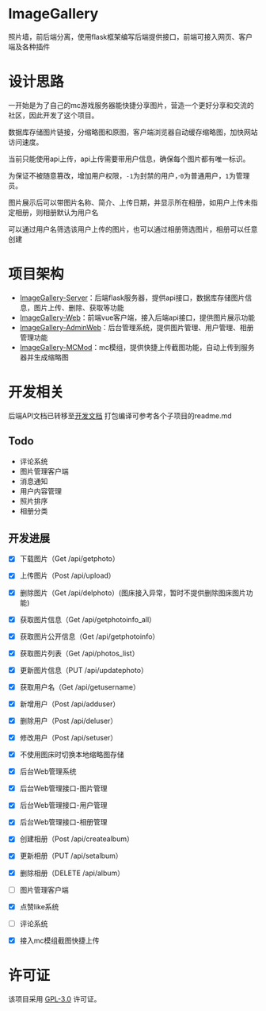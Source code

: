 # ImageGallery
照片墙，前后端分离，使用flask框架编写后端提供接口，前端可接入网页、客户端及各种插件

# 设计思路
一开始是为了自己的mc游戏服务器能快捷分享图片，营造一个更好分享和交流的社区，因此开发了这个项目。

数据库存储图片链接，分缩略图和原图，客户端浏览器自动缓存缩略图，加快网站访问速度。

当前只能使用api上传，api上传需要带用户信息，确保每个图片都有唯一标识。

为保证不被随意篡改，增加用户权限，`-1`为封禁的用户，·`0`为普通用户，`1`为管理员。

图片展示后可以带图片名称、简介、上传日期，并显示所在相册，如用户上传未指定相册，则相册默认为用户名

可以通过用户名筛选该用户上传的图片，也可以通过相册筛选图片，相册可以任意创建

# 项目架构

- [ImageGallery-Server](./ImageGallery_Server/readme.md)：后端flask服务器，提供api接口，数据库存储图片信息，图片上传、删除、获取等功能
- [ImageGallery-Web](./ImageGallery_Web/readme.md)：前端vue客户端，接入后端api接口，提供图片展示功能
- [ImageGallery-AdminWeb](./ImageGallery_AdminWeb/readme.md)：后台管理系统，提供图片管理、用户管理、相册管理功能
- [ImageGallery-MCMod](./ImageGallery_MCMod/readme.md)：mc模组，提供快捷上传截图功能，自动上传到服务器并生成缩略图

# 开发相关

后端API文档已转移至[开发文档](./ImageGallery_Server/docs/development.md)
打包编译可参考各个子项目的readme.md

## **Todo**

* 评论系统
* 图片管理客户端
* 消息通知
* 用户内容管理
* 照片排序
* 相册分类

## 开发进展
- [x] 下载图片（Get /api/getphoto）
- [x] 上传图片（Post /api/upload）
- [x] 删除图片（Get /api/delphoto）(图床接入异常，暂时不提供删除图床图片功能)
- [x] 获取图片信息（Get /api/getphotoinfo_all）
- [x] 获取图片公开信息（Get /api/getphotoinfo）
- [x] 获取图片列表（Get /api/photos_list）
- [x] 更新图片信息（PUT /api/updatephoto）
- [x] 获取用户名（Get /api/getusername）
- [x] 新增用户（Post /api/adduser）
- [x] 删除用户（Post /api/deluser）
- [x] 修改用户（Post /api/setuser）
- [x] 不使用图床时切换本地缩略图存储
- [x] 后台Web管理系统
- [x] 后台Web管理接口-图片管理
- [x] 后台Web管理接口-用户管理
- [x] 后台Web管理接口-相册管理
- [x] 创建相册（Post /api/createalbum）
- [x] 更新相册（PUT /api/setalbum）
- [x] 删除相册（DELETE /api/album）
- [ ] 图片管理客户端
- [x] 点赞like系统
- [ ] 评论系统
- [x] 接入mc模组截图快捷上传


# 许可证
该项目采用 [GPL-3.0](./LICENSE) 许可证。